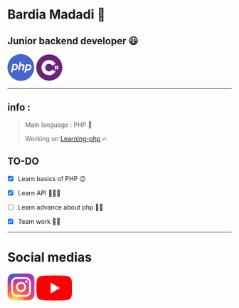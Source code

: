 # Bardia Madadi 👋

## Junior backend developer 😃

[logo]: https://github.com/adam-p/markdown-here/raw/master/src/common/images/icon48.png "Logo Title Text 2"
<img src="https://raw.githubusercontent.com/BardiaMadadi/BardiaMadadi/main/php-icon.jpg" width="60" height="60">
<img src="https://raw.githubusercontent.com/BardiaMadadi/BardiaMadadi/main/sdsd.png" width="60" height="60">

------------------
## info :
> Main language : PHP 🙂
> 
> Working on [Learning-php](https://github.com/BardiaMadadi/Learning-php"Learning-php") 🔥
> 

## TO-DO

- [x] Learn basics of PHP 😉

- [x] Learn API 👨🏾‍💻

- [ ] Learn advance about php 💪🏽

- [x] Team work 🙌🏽
------------------
# Social medias 
[![instagram](https://raw.githubusercontent.com/BardiaMadadi/BardiaMadadi/main/instagram-small-icon-12.png)](https://www.instagram.com/bardiagameowner/)
[![instagram](https://raw.githubusercontent.com/BardiaMadadi/BardiaMadadi/main/800px-youtube_full-color_icon_.png)](https://www.youtube.com/channel/UCqGFRXresTOMfvi6CohP5XQ?sub_confirmation=1)
